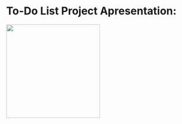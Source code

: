 <h1>To-Do List Project Apresentation:</h1>
<img src="gif/ToDo List - Pessoal — Microsoft_ Edge 2024-08-13 17-00-45.gif" width="250">
